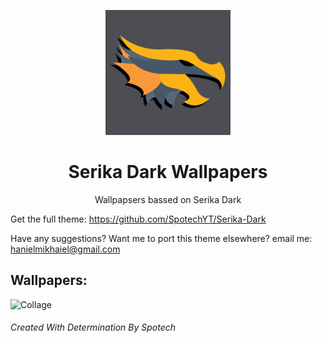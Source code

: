<p align="center"><img src="https://raw.githubusercontent.com/SpotechYT/Serika-Dark/main/Logo.jpg" height="200"></p>
<h1 align="center">Serika Dark Wallpapers</h1>
<p align="center">Wallpapsers bassed on Serika Dark</p>

Get the full theme: https://github.com/SpotechYT/Serika-Dark

Have any suggestions? Want me to port this theme elsewhere? email me: hanielmikhaiel@gmail.com

## Wallpapers:

![Collage](https://raw.githubusercontent.com/SpotechYT/serika-dark-wallpapers/main/Collage.jpg)


###### Created With Determination By Spotech
